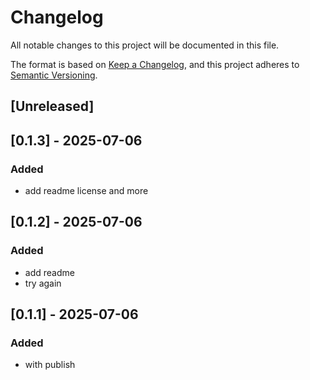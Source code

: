 # Changelog
All notable changes to this project will be documented in this file.

The format is based on [Keep a Changelog](https://keepachangelog.com/en/1.0.0/),
and this project adheres to [Semantic Versioning](https://semver.org/spec/v2.0.0.html).

## [Unreleased]

## [0.1.3] - 2025-07-06

### Added
- add readme license and more

## [0.1.2] - 2025-07-06

### Added
- add readme
- try again

## [0.1.1] - 2025-07-06

### Added
- with publish
